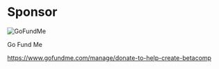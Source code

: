 # Sponsor

![GoFundMe](/GoFundMe.png)

Go Fund Me

https://www.gofundme.com/manage/donate-to-help-create-betacomp
